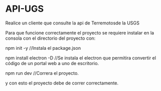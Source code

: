 # API-UGS
Realice un cliente que consulte la api de Terremotosde la USGS

Para que funcione correctamente el proyecto se requiere instalar en la consola con el directorio del proyecto con:

npm init -y //Instala el package.json

npm install electron -D //Se instala el electron que permitira convertir el código de un portal web a uno de escritorio.

npm run dev //Correra el proyecto.

y con esto el proyecto debe de correr correctamente.
